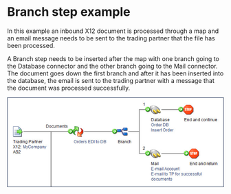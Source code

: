 # Branch step example

<head>
  <meta name="guidename" content="Integration"/>
  <meta name="context" content="GUID-b6eb5b29-7a77-4b22-bef2-30d547eb5f5d"/>
</head>

In this example an inbound X12 document is processed through a map and an email message needs to be sent to the trading partner that the file has been processed.

A Branch step needs to be inserted after the map with one branch going to the Database connector and the other branch going to the Mail connector. The document goes down the first branch and after it has been inserted into the database, the email is sent to the trading partner with a message that the document was processed successfully.

![Process illustrating usage of Branch step](../Images/process-dg-branch_ba73e8ea-863d-4cdf-9346-9737197e134f.jpg)

